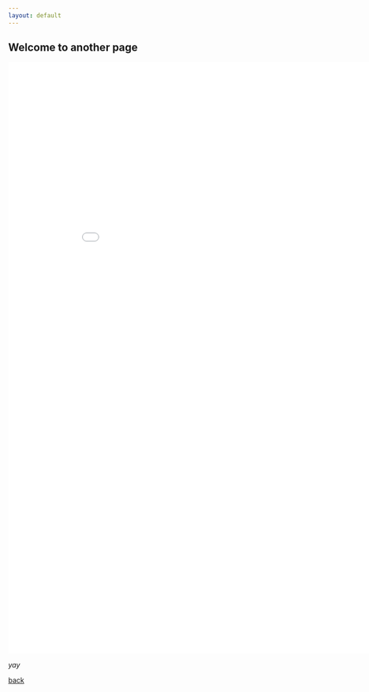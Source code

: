 ```yaml
---
layout: default
---
```


## Welcome to another page

<iframe src="/html/PKW_Neuzulassungen.html" height="1200px"  width="900px" style="border:none;"> </iframe>

_yay_

[back](./)

